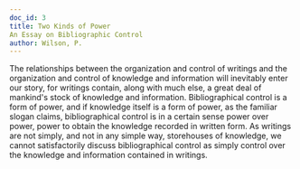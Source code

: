 ```yaml
---
doc_id: 3
title: Two Kinds of Power
An Essay on Bibliographic Control
author: Wilson, P.
---
```


The relationships between the organization and control of writings
and the organization and control of knowledge and information will
inevitably enter our story, for writings contain, along with much else, a
great deal of mankind's stock of knowledge and information.  Bibliographical
control is a form of power, and if knowledge itself is a form of power,
as the familiar slogan claims, bibliographical control is in a certain sense
power over power, power to obtain the knowledge recorded in written
form.  As writings are not simply, and not in any simple way, storehouses of
knowledge, we cannot satisfactorily discuss bibliographical control as
simply control over the knowledge and information contained in writings.